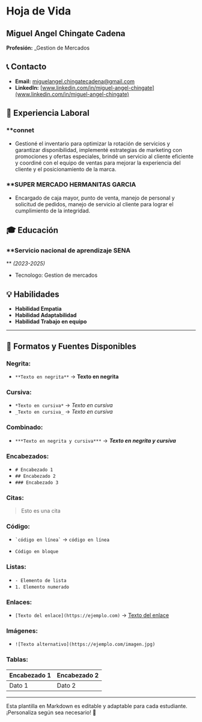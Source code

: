 # Hoja de Vida

## Miguel Angel Chingate Cadena
**Profesión:** _Gestion de Mercados

## 📞 Contacto
- **Email:** [miguelangel.chingatecadena@gmail.com](mailto:miguelangel.chingatecadena@gmail.com)
- **LinkedIn:** [www.linkedin.com/in/miguel-angel-chingate](www.linkedin.com/in/miguel-angel-chingate)


## 🏢 Experiencia Laboral
### **connet
- Gestioné el inventario para optimizar la rotación de servicios y garantizar disponibilidad, implementé estrategias de marketing con promociones y ofertas especiales, brindé un servicio al cliente eficiente y coordiné con el equipo de ventas para mejorar la experiencia del cliente y el posicionamiento de la marca.

### **SUPER MERCADO HERMANITAS GARCIA
- Encargado de caja mayor, punto de venta, manejo de personal y solicitud de pedidos, manejo de servicio al cliente para lograr el cumplimiento de la integridad.

## 🎓 Educación
### **Servicio nacional de aprendizaje SENA
** _(2023-2025)_
- Tecnologo: Gestion de mercados

## 💡 Habilidades
- **Habilidad Empatia**
- **Habilidad Adaptabilidad**
- **Habilidad Trabajo en equipo**

---

## 🎨 Formatos y Fuentes Disponibles

### **Negrita:**
- `**Texto en negrita**` → **Texto en negrita**

### **Cursiva:**
- `*Texto en cursiva*` → *Texto en cursiva*
- `_Texto en cursiva_` → _Texto en cursiva_

### **Combinado:**
- `***Texto en negrita y cursiva***` → ***Texto en negrita y cursiva***

### **Encabezados:**
- `# Encabezado 1`
- `## Encabezado 2`
- `### Encabezado 3`

### **Citas:**
> Esto es una cita

### **Código:**
- `` `código en línea` `` → `código en línea`
- ```
  Código en bloque
  ```

### **Listas:**
- `- Elemento de lista`
- `1. Elemento numerado`

### **Enlaces:**
- `[Texto del enlace](https://ejemplo.com)` → [Texto del enlace](https://ejemplo.com)

### **Imágenes:**
- `![Texto alternativo](https://ejemplo.com/imagen.jpg)`

### **Tablas:**
| Encabezado 1 | Encabezado 2 |
|-------------|-------------|
| Dato 1     | Dato 2      |

---

Esta plantilla en Markdown es editable y adaptable para cada estudiante. ¡Personaliza según sea necesario! 🎯

